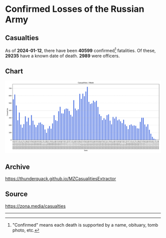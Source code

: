 
# Confirmed Losses of the Russian Army

## Casualties

As of **2024-01-12**, there have been **40599** confirmed[^1] fatalities.
Of these, **29235** have a known date of death.
**2989** were officers.

## Chart

![7-Day Intervals Bar Chart](./docs/7days.svg)

## Archive

https://thunderquack.github.io/MZCasualitiesExtractor

## Source

https://zona.media/casualties

---

[^1]: "Confirmed" means each death is supported by a name, obituary, tomb photo, etc.
